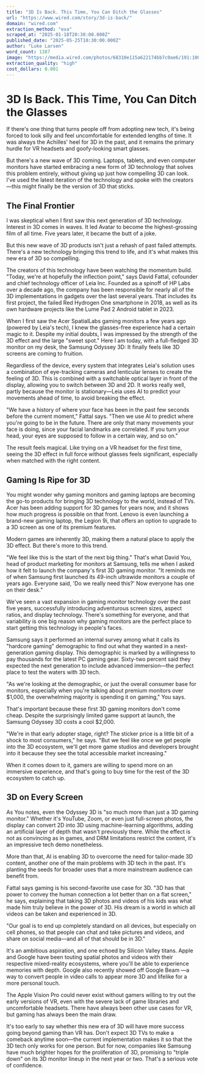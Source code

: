 ```yaml
---
title: "3D Is Back. This Time, You Can Ditch the Glasses"
url: "https://www.wired.com/story/3d-is-back/"
domain: "wired.com"
extraction_method: "exa"
scraped_at: "2025-01-18T20:30:00.000Z"
published_date: "2025-05-25T10:30:00.000Z"
author: "Luke Larsen"
word_count: 1387
image: "https://media.wired.com/photos/68310e115a622174bb7c0ae6/191:100/w_1280,c_limit/3D%20Is%20Back.%20This%20Time,%20You%20Can%20Ditch%20the%20Glasses.png"
extraction_quality: "high"
cost_dollars: 0.001
---
```


# 3D Is Back. This Time, You Can Ditch the Glasses

If there's one thing that turns people off from adopting new tech, it's being forced to look silly and feel uncomfortable for extended lengths of time. It was always the Achilles' heel for 3D in the past, and it remains the primary hurdle for VR headsets and goofy-looking smart glasses.

But there's a new wave of 3D coming. Laptops, tablets, and even computer monitors have started embracing a new form of 3D technology that solves this problem entirely, without giving up just how compelling 3D can look. I've used the latest iteration of the technology and spoke with the creators—this might finally be the version of 3D that sticks.

## The Final Frontier

I was skeptical when I first saw this next generation of 3D technology. Interest in 3D comes in waves. It led Avatar to become the highest-grossing film of all time. Five years later, it became the butt of a joke.

But this new wave of 3D products isn't just a rehash of past failed attempts. There's a new technology bringing this trend to life, and it's what makes this new era of 3D so compelling.

The creators of this technology have been watching the momentum build. "Today, we're at hopefully the inflection point," says David Fattal, cofounder and chief technology officer of Leia Inc. Founded as a spinoff of HP Labs over a decade ago, the company has been responsible for nearly all of the 3D implementations in gadgets over the last several years. That includes its first project, the failed Red Hydrogen One smartphone in 2018, as well as its own hardware projects like the Lume Pad 2 Android tablet in 2023.

When I first saw the Acer SpatialLabs gaming monitors a few years ago (powered by Leia's tech), I knew the glasses-free experience had a certain magic to it. Despite my initial doubts, I was impressed by the strength of the 3D effect and the large "sweet spot." Here I am today, with a full-fledged 3D monitor on my desk, the Samsung Odyssey 3D: It finally feels like 3D screens are coming to fruition.

Regardless of the device, every system that integrates Leia's solution uses a combination of eye-tracking cameras and lenticular lenses to create the feeling of 3D. This is combined with a switchable optical layer in front of the display, allowing you to switch between 3D and 2D. It works really well, partly because the monitor is stationary—Leia uses AI to predict your movements ahead of time, to avoid breaking the effect.

"We have a history of where your face has been in the past few seconds before the current moment," Fattal says. "Then we use AI to predict where you're going to be in the future. There are only that many movements your face is doing, since your facial landmarks are correlated. If you turn your head, your eyes are supposed to follow in a certain way, and so on."

The result feels magical. Like trying on a VR headset for the first time, seeing the 3D effect in full force without glasses feels significant, especially when matched with the right content.

## Gaming Is Ripe for 3D

You might wonder why gaming monitors and gaming laptops are becoming the go-to products for bringing 3D technology to the world, instead of TVs. Acer has been adding support for 3D games for years now, and it shows how much progress is possible on that front. Lenovo is even launching a brand-new gaming laptop, the Legion 9i, that offers an option to upgrade to a 3D screen as one of its premium features.

Modern games are inherently 3D, making them a natural place to apply the 3D effect. But there's more to this trend.

"We feel like this is the start of the next big thing." That's what David You, head of product marketing for monitors at Samsung, tells me when I asked how it felt to launch the company's first 3D gaming monitor. "It reminds me of when Samsung first launched its 49-inch ultrawide monitors a couple of years ago. Everyone said, 'Do we really need this?' Now everyone has one on their desk."

We've seen a vast expansion in gaming monitor technology over the past five years, successfully introducing adventurous screen sizes, aspect ratios, and display technology. There's something for everyone, and that variability is one big reason why gaming monitors are the perfect place to start getting this technology in people's faces.

Samsung says it performed an internal survey among what it calls its "hardcore gaming" demographic to find out what they wanted in a next-generation gaming display. This demographic is marked by a willingness to pay thousands for the latest PC gaming gear. Sixty-two percent said they expected the next generation to include advanced immersion—the perfect place to test the waters with 3D tech.

"As we're looking at the demographic, or just the overall consumer base for monitors, especially when you're talking about premium monitors over $1,000, the overwhelming majority is spending it on gaming," You says.

That's important because these first 3D gaming monitors don't come cheap. Despite the surprisingly limited game support at launch, the Samsung Odyssey 3D costs a cool $2,000.

"We're in that early adopter stage, right? The sticker price is a little bit of a shock to most consumers," he says. "But we feel like once we get people into the 3D ecosystem, we'll get more game studios and developers brought into it because they see the total accessible market increasing."

When it comes down to it, gamers are willing to spend more on an immersive experience, and that's going to buy time for the rest of the 3D ecosystem to catch up.

## 3D on Every Screen

As You notes, even the Odyssey 3D is "so much more than just a 3D gaming monitor." Whether it's YouTube, Zoom, or even just full-screen photos, the display can convert 2D into 3D using machine-learning algorithms, adding an artificial layer of depth that wasn't previously there. While the effect is not as convincing as in games, and DRM limitations restrict the content, it's an impressive tech demo nonetheless.

More than that, AI is enabling 3D to overcome the need for tailor-made 3D content, another one of the main problems with 3D tech in the past. It's planting the seeds for broader uses that a more mainstream audience can benefit from.

Fattal says gaming is his second-favorite use case for 3D. "3D has that power to convey the human connection a lot better than on a flat screen," he says, explaining that taking 3D photos and videos of his kids was what made him truly believe in the power of 3D. His dream is a world in which all videos can be taken and experienced in 3D.

"Our goal is to end up completely standard on all devices, but especially on cell phones, so that people can chat and take pictures and videos, and share on social media—and all of that should be in 3D."

It's an ambitious aspiration, and one echoed by Silicon Valley titans. Apple and Google have been touting spatial photos and videos with their respective mixed-reality ecosystems, where you'll be able to experience memories with depth. Google also recently showed off Google Beam —a way to convert people in video calls to appear more 3D and lifelike for a more personal touch.

The Apple Vision Pro could never exist without gamers willing to try out the early versions of VR, even with the severe lack of game libraries and uncomfortable headsets. There have always been other use cases for VR, but gaming has always been the main draw.

It's too early to say whether this new era of 3D will have more success going beyond gaming than VR has. Don't expect 3D TVs to make a comeback anytime soon—the current implementation makes it so that the 3D tech only works for one person. But for now, companies like Samsung have much brighter hopes for the proliferation of 3D, promising to "triple down" on its 3D monitor lineup in the next year or two. That's a serious vote of confidence.